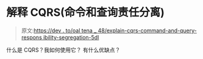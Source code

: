 # 解释 CQRS(命令和查询责任分离)

> 原文:[https://dev . to/oal tena _ 48/explain-cqrs-command-and-query-respons ibility-segregation-5dl](https://dev.to/oaltena_48/explain-cqrs-command-and-query-responsibility-segregation-5dl)

什么是 CQRS？我如何使用它？
有什么优缺点？